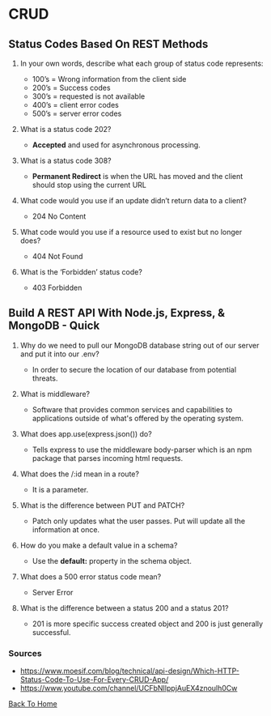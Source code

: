 # CRUD

## Status Codes Based On REST Methods

1. In your own words, describe what each group of status code represents:

    - 100’s = Wrong information from the client side
    - 200’s = Success codes
    - 300’s = requested is not available
    - 400’s = client error codes
    - 500’s = server error codes
2. What is a status code 202?

    - **Accepted** and used for asynchronous processing.
3. What is a status code 308?

    - **Permanent Redirect** is when the URL has moved and the client should stop using the current URL

4. What code would you use if an update didn’t return data to a client?

    - 204 No Content
5. What code would you use if a resource used to exist but no longer does?

    - 404 Not Found
6. What is the ‘Forbidden’ status code?

    - 403 Forbidden

## Build A REST API With Node.js, Express, & MongoDB - Quick

1. Why do we need to pull our MongoDB database string out of our server and put it into our .env?

    - In order to secure the location of our database from potential threats.
2. What is middleware?

    - Software that provides common services and capabilities to applications outside of what's offered by the operating system.
3. What does app.use(express.json()) do?

    - Tells express to use the middleware body-parser which is an npm package that parses incoming html requests.
4. What does the /:id mean in a route?

    - It is a parameter.
5. What is the difference between PUT and PATCH?

    - Patch only updates what the user passes. Put will update all the information at once.
6. How do you make a default value in a schema?

    - Use the **default:** property in the schema object.
7. What does a 500 error status code mean?

    - Server Error
8. What is the difference between a status 200 and a status 201?

    - 201 is more specific success created object and 200 is just generally successful.

### Sources

- <https://www.moesif.com/blog/technical/api-design/Which-HTTP-Status-Code-To-Use-For-Every-CRUD-App/>
- <https://www.youtube.com/channel/UCFbNIlppjAuEX4znoulh0Cw>

[Back To Home](../README.md)
